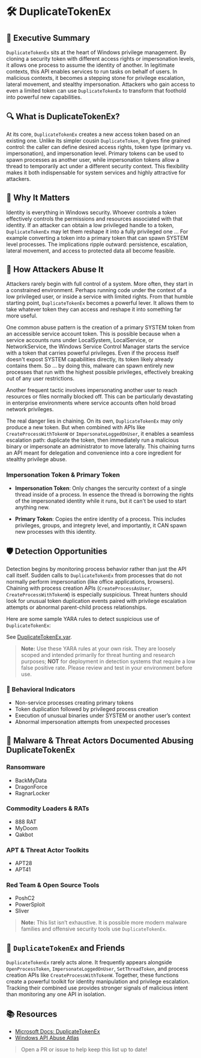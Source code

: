 # 🛠️ DuplicateTokenEx 

## 🚀 Executive Summary
`DuplicateTokenEx` sits at the heart of Windows privilege management. By cloning a security token with different access rights or impersonation levels, it allows one process to assume the identity of another. In legitimate contexts, this API enables services to run tasks on behalf of users. In malicious contexts, it becomes a stepping stone for privilege escalation, lateral movement, and stealthy impersonation. Attackers who gain access to even a limited token can use `DuplicateTokenEx` to transform that foothold into powerful new capabilities.

## 🔍 What is DuplicateTokenEx?
At its core, `DuplicateTokenEx` creates a new access token based on an existing one. Unlike its simpler cousin `DuplicateToken`, it gives fine grained control: the caller can define desired access rights, token type (primary vs. impersonation), and impersonation level. Primary tokens can be used to spawn processes as another user, while impersonation tokens allow a thread to temporarily act under a different security context. This flexibility makes it both indispensable for system services and highly attractive for attackers.

## 🚩 Why It Matters
Identity is everything in Windows security. Whoever controls a token effectively controls the permissions and resources associated with that identity. If an attacker can obtain a low privileged handle to a token, `DuplicateTokenEx` may let them reshape it into a fully privileged one ... For example converting a token into a primary token that can spawn SYSTEM level processes. The implications ripple outward: persistence, escalation, lateral movement, and access to protected data all become feasible.

## 🧬 How Attackers Abuse It
Attackers rarely begin with full control of a system. More often, they start in a constrained environment. Perhaps running code under the context of a low privileged user, or inside a service with limited rights. From that humble starting point, `DuplicateTokenEx` becomes a powerful lever. It allows them to take whatever token they can access and reshape it into something far more useful.

One common abuse pattern is the creation of a primary SYSTEM token from an accessible service account token. This is possible because when a service accounts runs under LocalSystem, LocalService, or NetworkService, the Windows Service Control Manager starts the service with a token that carries powerful privileges. Even if the process itself doesn't expost SYSTEM capabilities directly, its token likely already contains them. So ... by doing this, malware can spawn entirely new processes that run with the highest possible privileges, effectively breaking out of any user restrictions.

Another frequent tactic involves impersonating another user to reach resources or files normally blocked off. This can be particularly devastating in enterprise environments where service accounts often hold broad network privileges.

The real danger lies in chaining. On its own, `DuplicateTokenEx` may only produce a new token. But when combined with APIs like `CreateProcessWithTokenW` or `ImpersonateLoggedOnUser`, it enables a seamless escalation path: duplicate the token, then immediately run a malicious binary or impersonate an administrator to move laterally. This chaining turns an API meant for delegation and convenience into a core ingredient for stealthy privilege abuse.

### Impersonation Token & Primary Token
- **Impersonation Token**: Only changes the sercurity context of a single thread inside of a process. In essence the thread is borrowing the rights of the impersonated identity while it runs, but it can't be used to start anything new.

- **Primary Token**: Copies the entire identity of a process. This includes privileges, groups, and integrety level, and importantly, it CAN spawn new processes with this identity. 

## 🛡️ Detection Opportunities
Detection begins by monitoring process behavior rather than just the API call itself. Sudden calls to `DuplicateTokenEx` from processes that do not normally perform impersonation (like office applications, browsers). Chaining with process creation APIs (`CreateProcessAsUser`, `CreateProcessWithTokenW`) is especially suspicious. Threat hunters should look for unusual token duplication events paired with privilege escalation attempts or abnormal parent-child process relationships.

Here are some sample YARA rules to detect suspicious use of `DuplicateTokenEx`:

See [DuplicateTokenEx.yar](./DuplicateTokenEx.yar).

> **Note:** Use these YARA rules at your own risk. They are loosely scoped and intended primarily for threat hunting and research purposes; **NOT** for deployment in detection systems that require a low false positive rate. Please review and test in your environment before use.

### 🐾 Behavioral Indicators
- Non-service processes creating primary tokens
- Token duplication followed by privileged process creation
- Execution of unusual binaries under SYSTEM or another user’s context
- Abnormal impersonation attempts from unexpected processes

## 🦠 Malware & Threat Actors Documented Abusing DuplicateTokenEx

### **Ransomware**
- BackMyData
- DragonForce
- RagnarLocker

### **Commodity Loaders & RATs**
 - 888 RAT
 - MyDoom
 - Qakbot

### **APT & Threat Actor Toolkits**
- APT28
- APT41

### **Red Team & Open Source Tools**
- PoshC2
- PowerSploit
- Sliver


> **Note:** This list isn’t exhaustive. It is possible more modern malware families and offensive security tools use `DuplicateTokenEx`.

## 🧵 `DuplicateTokenEx` and Friends
`DuplicateTokenEx` rarely acts alone. It frequently appears alongside `OpenProcessToken`, `ImpersonateLoggedOnUser`, `SetThreadToken`, and process creation APIs like `CreateProcessWithTokenW`. Together, these functions create a powerful toolkit for identity manipulation and privilege escalation. Tracking their combined use provides stronger signals of malicious intent than monitoring any one API in isolation.

## 📚 Resources
- [Microsoft Docs: DuplicateTokenEx]()
- [Windows API Abuse Atlas](https://github.com/danafaye/WindowsAPIAbuseAtlas)

> Open a PR or issue to help keep this list up to date!